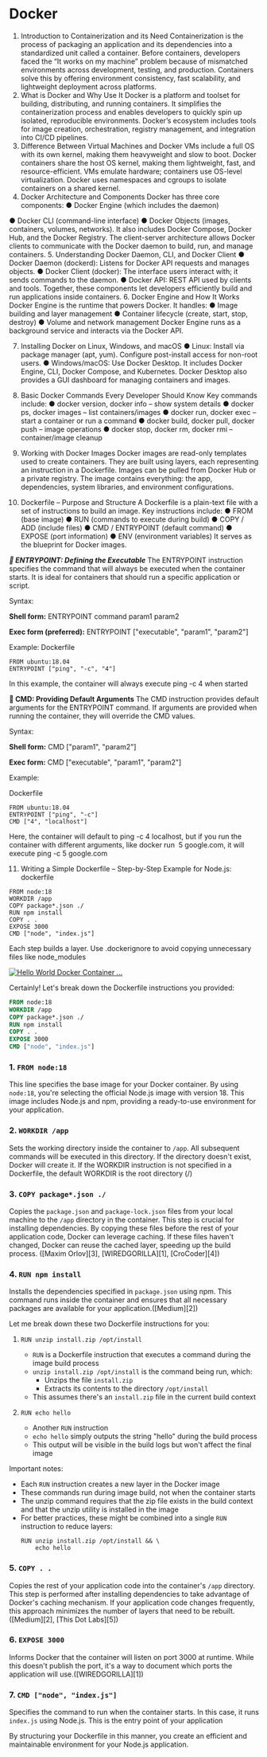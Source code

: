 # Docker

1. Introduction to Containerization and its Need
Containerization is the process of packaging an application and its dependencies
into a standardized unit called a container. Before containers, developers faced
the “It works on my machine” problem because of mismatched environments
across development, testing, and production. Containers solve this by offering
environment consistency, fast scalability, and lightweight deployment across
platforms.
2. What is Docker and Why Use It
Docker is a platform and toolset for building, distributing, and running
containers. It simplifies the containerization process and enables developers to
quickly spin up isolated, reproducible environments. Docker’s ecosystem
includes tools for image creation, orchestration, registry management, and
integration into CI/CD pipelines.
3. Difference Between Virtual Machines and Docker
VMs include a full OS with its own kernel, making them heavyweight and slow
to boot. Docker containers share the host OS kernel, making them lightweight,
fast, and resource-efficient. VMs emulate hardware; containers use OS-level
virtualization. Docker uses namespaces and cgroups to isolate containers on a
shared kernel.
4. Docker Architecture and Components
Docker has three core components:
● Docker Engine (which includes the daemon)

● Docker CLI (command-line interface)
● Docker Objects (images, containers, volumes, networks).
It also includes Docker Compose, Docker Hub, and the Docker Registry.
The client-server architecture allows Docker clients to communicate with
the Docker daemon to build, run, and manage containers.
5. Understanding Docker Daemon, CLI, and Docker Client
● Docker Daemon (dockerd): Listens for Docker API requests and manages
objects.
● Docker Client (docker): The interface users interact with; it sends
commands to the daemon.
● Docker API: REST API used by clients and tools.
Together, these components let developers efficiently build and run
applications inside containers.
6. Docker Engine and How It Works
Docker Engine is the runtime that powers Docker. It handles:
● Image building and layer management
● Container lifecycle (create, start, stop, destroy)
● Volume and network management
Docker Engine runs as a background service and interacts via the Docker
API.

7. Installing Docker on Linux, Windows, and macOS
● Linux: Install via package manager (apt, yum). Configure post-install
access for non-root users.
● Windows/macOS: Use Docker Desktop. It includes Docker Engine, CLI,
Docker Compose, and Kubernetes.
Docker Desktop also provides a GUI dashboard for managing containers
and images.
8. Basic Docker Commands Every Developer Should Know
Key commands include:
● docker version, docker info – show system details
● docker ps, docker images – list containers/images
● docker run, docker exec – start a container or run a command
● docker build, docker pull, docker push – image operations
● docker stop, docker rm, docker rmi – container/image cleanup
9. Working with Docker Images
Docker images are read-only templates used to create containers. They are built
using layers, each representing an instruction in a Dockerfile. Images can be
pulled from Docker Hub or a private registry. The image contains everything: the
app, dependencies, system libraries, and environment configurations.

10. Dockerfile – Purpose and Structure
A Dockerfile is a plain-text file with a set of instructions to build an image. Key
instructions include:
● FROM (base image)
● RUN (commands to execute during build)
● COPY / ADD (include files)
● CMD / ENTRYPOINT (default command)
● EXPOSE (port information)
● ENV (environment variables)
It serves as the blueprint for Docker images.




***🧭 ENTRYPOINT: Defining the Executable***
The ENTRYPOINT instruction specifies the command that will always be executed when the container starts. It is ideal for containers that should run a specific application or script.

Syntax:

**Shell form:**
ENTRYPOINT command param1 param2

**Exec form (preferred):**
ENTRYPOINT ["executable", "param1", "param2"]

Example:
Dockerfile

```
FROM ubuntu:18.04
ENTRYPOINT ["ping", "-c", "4"]
```

In this example, the container will always execute ping -c 4 when started


**🧾 CMD: Providing Default Arguments**
The CMD instruction provides default arguments for the ENTRYPOINT command. If arguments are provided when running the container, they will override the CMD values.

Syntax:

**Shell form:**
CMD ["param1", "param2"]

**Exec form:**
CMD ["executable", "param1", "param2"]


Example:

Dockerfile
```
FROM ubuntu:18.04
ENTRYPOINT ["ping", "-c"]
CMD ["4", "localhost"]
```
Here, the container will default to ping -c 4 localhost, but if you run the container with different arguments, like docker run <image> 5 google.com, it will execute ping -c 5 google.com

11. Writing a Simple Dockerfile – Step-by-Step
Example for Node.js:
dockerfile
```
FROM node:18
WORKDIR /app
COPY package*.json ./
RUN npm install
COPY . .
EXPOSE 3000
CMD ["node", "index.js"]
```
Each step builds a layer. Use .dockerignore to avoid copying unnecessary
files like node_modules


[![Hello World Docker Container ...](https://images.openai.com/thumbnails/d760602e936bd2cc3879ed24fd9e39ba.png)](https://flaviocopes.com/docker-node-container-example/)

Certainly! Let's break down the Dockerfile instructions you provided:

```dockerfile
FROM node:18
WORKDIR /app
COPY package*.json ./
RUN npm install
COPY . .
EXPOSE 3000
CMD ["node", "index.js"]
```

### 1. `FROM node:18`

This line specifies the base image for your Docker container. By using `node:18`, you're selecting the official Node.js image with version 18. This image includes Node.js and npm, providing a ready-to-use environment for your application.

### 2. `WORKDIR /app`

Sets the working directory inside the container to `/app`. All subsequent commands will be executed in this directory. If the directory doesn't exist, Docker will create it.
If the WORKDIR instruction is not specified in a Dockerfile, the default WORKDIR is the root directory (/)

### 3. `COPY package*.json ./`

Copies the `package.json` and `package-lock.json` files from your local machine to the `/app` directory in the container. This step is crucial for installing dependencies. By copying these files before the rest of your application code, Docker can leverage caching. If these files haven't changed, Docker can reuse the cached layer, speeding up the build process. ([Maxim Orlov][3], [WIREDGORILLA][1], [CroCoder][4])

### 4. `RUN npm install`

Installs the dependencies specified in `package.json` using npm. This command runs inside the container and ensures that all necessary packages are available for your application.([Medium][2])

Let me break down these two Dockerfile instructions for you:

1. `RUN unzip install.zip /opt/install`
   - `RUN` is a Dockerfile instruction that executes a command during the image build process
   - `unzip install.zip /opt/install` is the command being run, which:
     - Unzips the file `install.zip`
     - Extracts its contents to the directory `/opt/install`
   - This assumes there's an `install.zip` file in the current build context

2. `RUN echo hello`
   - Another `RUN` instruction
   - `echo hello` simply outputs the string "hello" during the build process
   - This output will be visible in the build logs but won't affect the final image

Important notes:
- Each `RUN` instruction creates a new layer in the Docker image
- These commands run during image build, not when the container starts
- The unzip command requires that the zip file exists in the build context and that the unzip utility is installed in the image
- For better practices, these might be combined into a single `RUN` instruction to reduce layers:
  ```
  RUN unzip install.zip /opt/install && \
      echo hello
  ```

### 5. `COPY . .`

Copies the rest of your application code into the container's `/app` directory. This step is performed after installing dependencies to take advantage of Docker's caching mechanism. If your application code changes frequently, this approach minimizes the number of layers that need to be rebuilt. ([Medium][2], [This Dot Labs][5])

### 6. `EXPOSE 3000`

Informs Docker that the container will listen on port 3000 at runtime. While this doesn't publish the port, it's a way to document which ports the application will use.([WIREDGORILLA][1])

### 7. `CMD ["node", "index.js"]`

Specifies the command to run when the container starts. In this case, it runs `index.js` using Node.js. This is the entry point of your application

By structuring your Dockerfile in this manner, you create an efficient and maintainable environment for your Node.js application.



